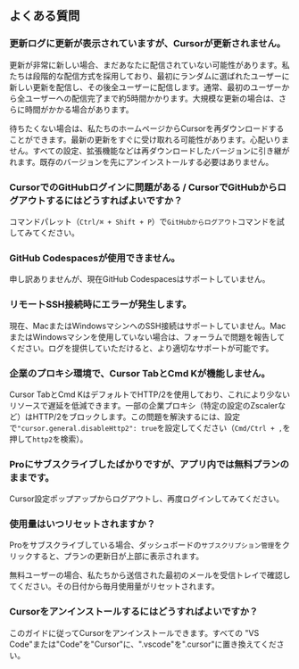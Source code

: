 ## よくある質問

### 更新ログに更新が表示されていますが、Cursorが更新されません。

更新が非常に新しい場合、まだあなたに配信されていない可能性があります。私たちは段階的な配信方式を採用しており、最初にランダムに選ばれたユーザーに新しい更新を配信し、その後全ユーザーに配信します。通常、最初のユーザーから全ユーザーへの配信完了まで約5時間かかります。大規模な更新の場合は、さらに時間がかかる場合があります。

待ちたくない場合は、私たちのホームページからCursorを再ダウンロードすることができます。最新の更新をすぐに受け取れる可能性があります。心配いりません。すべての設定、拡張機能などは再ダウンロードしたバージョンに引き継がれます。既存のバージョンを先にアンインストールする必要はありません。

### CursorでのGitHubログインに問題がある / CursorでGitHubからログアウトするにはどうすればよいですか？

コマンドパレット（`Ctrl/⌘ + Shift + P`）で`GitHubからログアウト`コマンドを試してみてください。

### GitHub Codespacesが使用できません。

申し訳ありませんが、現在GitHub Codespacesはサポートしていません。

### リモートSSH接続時にエラーが発生します。

現在、MacまたはWindowsマシンへのSSH接続はサポートしていません。MacまたはWindowsマシンを使用していない場合は、フォーラムで問題を報告してください。ログを提供していただけると、より適切なサポートが可能です。

### 企業のプロキシ環境で、Cursor TabとCmd Kが機能しません。

Cursor TabとCmd KはデフォルトでHTTP/2を使用しており、これにより少ないリソースで遅延を低減できます。一部の企業プロキシ（特定の設定のZscalerなど）はHTTP/2をブロックします。この問題を解決するには、設定で`"cursor.general.disableHttp2": true`を設定してください（`Cmd/Ctrl + ,`を押して`http2`を検索）。

### Proにサブスクライブしたばかりですが、アプリ内では無料プランのままです。

Cursor設定ポップアップからログアウトし、再度ログインしてみてください。

### 使用量はいつリセットされますか？

Proをサブスクライブしている場合、ダッシュボードの`サブスクリプション管理`をクリックすると、プランの更新日が上部に表示されます。

無料ユーザーの場合、私たちから送信された最初のメールを受信トレイで確認してください。その日付から毎月使用量がリセットされます。

### Cursorをアンインストールするにはどうすればよいですか？

このガイドに従ってCursorをアンインストールできます。すべての "VS Code"または"Code"を"Cursor"に、".vscode"を".cursor"に置き換えてください。
